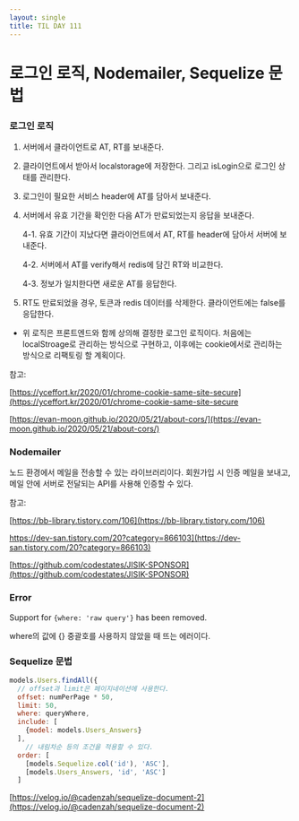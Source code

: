 ```yaml
---
layout: single
title: TIL DAY 111
---
```




# 로그인 로직, Nodemailer, Sequelize 문법

### 로그인 로직

1. 서버에서 클라이언트로 AT, RT를 보내준다.

2. 클라이언트에서 받아서 localstorage에 저장한다. 그리고 isLogin으로 로그인 상태를 관리한다.

2. 로그인이 필요한 서비스 header에 AT를 담아서 보내준다.

4. 서버에서 유효 기간을 확인한 다음 AT가 만료되었는지 응답을 보내준다.

   4-1. 유효 기간이 지났다면 클라이언트에서 AT, RT를 header에 담아서 서버에 보내준다.

   4-2. 서버에서 AT를 verify해서 redis에 담긴 RT와 비교한다.

   4-3. 정보가 일치한다면 새로운 AT를 응답한다.

5. RT도 만료되었을 경우, 토큰과 redis 데이터를 삭제한다. 클라이언트에는 false를 응답한다.

- 위 로직은 프론트엔드와 함께 상의해 결정한 로그인 로직이다. 처음에는 localStroage로 관리하는 방식으로 구현하고, 이후에는 cookie에서로 관리하는 방식으로 리팩토링 할 계획이다.

참고: 

[https://yceffort.kr/2020/01/chrome-cookie-same-site-secure](https://yceffort.kr/2020/01/chrome-cookie-same-site-secure

[https://evan-moon.github.io/2020/05/21/about-cors/](https://evan-moon.github.io/2020/05/21/about-cors/)

### Nodemailer

노드 환경에서 메일을 전송할 수 있는 라이브러리이다. 회원가입 시 인증 메일을 보내고, 메일 안에 서버로 전달되는 API를 사용해 인증할 수 있다. 

참고:  

[https://bb-library.tistory.com/106](https://bb-library.tistory.com/106)

https://dev-san.tistory.com/20?category=866103](https://dev-san.tistory.com/20?category=866103)

[https://github.com/codestates/JISIK-SPONSOR](https://github.com/codestates/JISIK-SPONSOR)

### Error

Support for `{where: 'raw query'}` has been removed.

where의 값에 {} 중괄호를 사용하지 않았을 때 뜨는 에러이다.

### Sequelize 문법

```jsx
models.Users.findAll({
  // offset과 limit은 페이지네이션에 사용한다.
  offset: numPerPage * 50,
  limit: 50,
  where: queryWhere,
  include: [
    {model: models.Users_Answers}
  ],
	// 내림차순 등의 조건을 적용할 수 있다. 
  order: [
    [models.Sequelize.col('id'), 'ASC'],
    [models.Users_Answers, 'id', 'ASC']
  ]
```

[https://velog.io/@cadenzah/sequelize-document-2](https://velog.io/@cadenzah/sequelize-document-2)

